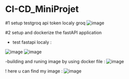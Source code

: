 # CI-CD_MiniProjet
#1 setup testgroq api token localy
groq
![image](https://github.com/user-attachments/assets/98d328f9-2dd3-4a75-bec0-5a5449cebb31)


#2 setup and dockerize the fastAPI application

- test fastapi localy : 

![image](https://github.com/user-attachments/assets/5f23e69c-6917-47a7-add2-1f1ea49bd38b)
![image](https://github.com/user-attachments/assets/c9eea490-2d5e-42f7-a619-96e590362d3c)

-building and runing image by using docker file : 
![image](https://github.com/user-attachments/assets/d25f4d1b-51f4-4f54-af40-a1389283c6e2)

! here u can find my image : 
![image](https://github.com/user-attachments/assets/1b825dfd-a31c-40e1-ac8f-e1f97dca8279)


